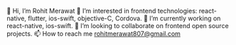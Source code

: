 👋 Hi, I’m Rohit Merawat
👀 I’m interested in frontend technologies: react-native, flutter, ios-swift, objective-C, Cordova. 
🌱 I’m currently working on react-native, ios-swift.
💞️ I’m looking to collaborate on frontend open source projects.
📫 How to reach me rohitmerawat807@gmail.com
